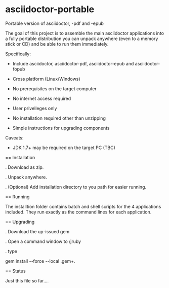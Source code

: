 # asciidoctor-portable
Portable version of asciidoctor, -pdf and -epub

The goal of this project is to assemble the main asciidoctor applications into a fully portable distribution you can unpack anywhere (even to a memory stick or CD) and be able to run them immediately.

Specifically:

* Include asciidoctor, asciidoctor-pdf, asciidoctor-epub and asciidoctor-fopub

* Cross platform (Linux/Windows)

* No prerequisites on the target computer

* No internet access required

* User privelleges only

* No installation required other than unzipping

* Simple instructions for upgrading components

Caveats:

* JDK 1.7+ may be required on the target PC (TBC)

== Installation

. Download as zip.

. Unpack anywhere.

. (Optional) Add installation directory to you path for easier running.

== Running

The installtion folder contains batch and shell scripts for the 4 applications included.
They run exactly as the command lines for each application.

== Upgrading

. Download the up-issued gem

. Open a command window to <install-dir>/jruby

. type

 gem install --force --local <gemfile>.gem+.



== Status

Just this file so far....

